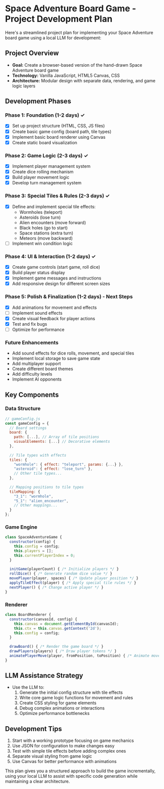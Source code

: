 # Space Adventure Board Game - Project Development Plan

Here's a streamlined project plan for implementing your Space Adventure board game using a local LLM for development:

## Project Overview
- **Goal:** Create a browser-based version of the hand-drawn Space Adventure board game
- **Technology:** Vanilla JavaScript, HTML5 Canvas, CSS
- **Architecture:** Modular design with separate data, rendering, and game logic layers

## Development Phases

### Phase 1: Foundation (1-2 days) ✓
- [x] Set up project structure (HTML, CSS, JS files)
- [x] Create basic game config (board path, tile types)
- [x] Implement basic board renderer using Canvas
- [x] Create static board visualization

### Phase 2: Game Logic (2-3 days) ✓
- [x] Implement player management system
- [x] Create dice rolling mechanism
- [x] Build player movement logic
- [x] Develop turn management system

### Phase 3: Special Tiles & Rules (2-3 days) ✓
- [x] Define and implement special tile effects:
  - Wormholes (teleport)
  - Asteroids (lose turn)
  - Alien encounters (move forward)
  - Black holes (go to start)
  - Space stations (extra turn)
  - Meteors (move backward)
- [ ] Implement win condition logic

### Phase 4: UI & Interaction (1-2 days) ✓
- [x] Create game controls (start game, roll dice)
- [x] Build player status display
- [x] Implement game messages and instructions
- [x] Add responsive design for different screen sizes

### Phase 5: Polish & Finalization (1-2 days) - Next Steps
- [x] Add animations for movement and effects
- [ ] Implement sound effects
- [x] Create visual feedback for player actions
- [x] Test and fix bugs
- [ ] Optimize for performance

### Future Enhancements
- Add sound effects for dice rolls, movement, and special tiles
- Implement local storage to save game state
- Add multiplayer support
- Create different board themes
- Add difficulty levels
- Implement AI opponents

## Key Components

### Data Structure
```javascript
// gameConfig.js
const gameConfig = {
  // Board settings
  board: {
    path: [...], // Array of tile positions
    visualElements: [...] // Decorative elements
  },
  
  // Tile types with effects
  tiles: {
    "wormhole": { effect: "teleport", params: {...} },
    "asteroid": { effect: "lose_turn" },
    // Other tile types...
  },
  
  // Mapping positions to tile types
  tileMapping: {
    "3_1": "wormhole",
    "5_1": "alien_encounter",
    // Other mappings...
  }
};
```

### Game Engine
```javascript
class SpaceAdventureGame {
  constructor(config) {
    this.config = config;
    this.players = [];
    this.currentPlayerIndex = 0;
  }
  
  initGame(playerCount) { /* Initialize players */ }
  rollDice() { /* Generate random dice value */ }
  movePlayer(player, spaces) { /* Update player position */ }
  applyTileEffect(player) { /* Apply special tile rules */ }
  nextPlayer() { /* Change active player */ }
}
```

### Renderer
```javascript
class BoardRenderer {
  constructor(canvasId, config) {
    this.canvas = document.getElementById(canvasId);
    this.ctx = this.canvas.getContext('2d');
    this.config = config;
  }
  
  drawBoard() { /* Render the game board */ }
  drawPlayers(players) { /* Draw player tokens */ }
  animatePlayerMove(player, fromPosition, toPosition) { /* Animate movement */ }
}
```

## LLM Assistance Strategy
- Use the LLM to:
  1. Generate the initial config structure with tile effects
  2. Write core game logic functions for movement and rules
  3. Create CSS styling for game elements
  4. Debug complex animations or interactions
  5. Optimize performance bottlenecks

## Development Tips
1. Start with a working prototype focusing on game mechanics
2. Use JSON for configuration to make changes easy
3. Test with simple tile effects before adding complex ones
4. Separate visual styling from game logic
5. Use Canvas for better performance with animations

This plan gives you a structured approach to build the game incrementally, using your local LLM to assist with specific code generation while maintaining a clear architecture.
